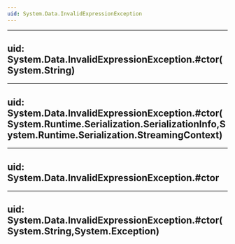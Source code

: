 ```yaml
---
uid: System.Data.InvalidExpressionException
---
```


---
uid: System.Data.InvalidExpressionException.#ctor(System.String)
---

---
uid: System.Data.InvalidExpressionException.#ctor(System.Runtime.Serialization.SerializationInfo,System.Runtime.Serialization.StreamingContext)
---

---
uid: System.Data.InvalidExpressionException.#ctor
---

---
uid: System.Data.InvalidExpressionException.#ctor(System.String,System.Exception)
---
